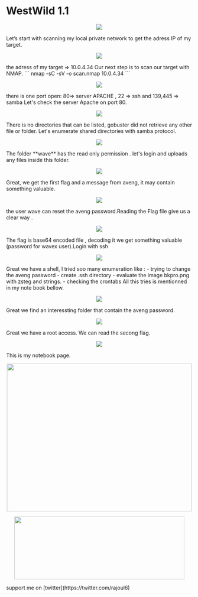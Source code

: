 # WestWild 1.1
<p align="center">
  <img src="https://rajoul.github.io/my_write_up/image/West_Wild/accueil.png" >
</p>
Let’s start with scanning my local private network to get the adress IP of my target.
<p align="center">
  <img src="https://rajoul.github.io/my_write_up/image/West_Wild/netdiscover1.png" >
</p>
the adress of my target => 10.0.4.34
Our next step is to scan our target with NMAP.
```
nmap -sC -sV -o scan.nmap 10.0.4.34
```
<p align="center">
  <img src="https://rajoul.github.io/my_write_up/image/West_Wild/scan.png">
</p>
there is one port open: 80=> server APACHE , 22 => ssh and 139,445 => samba
Let's check the server Apache on port 80.
<p align="center">
  <img src="https://rajoul.github.io/my_write_up/image/West_Wild/accueil.png">
</p>
There is no directories that can be listed, gobuster did not retrieve any other file or folder.
Let's enumerate shared directories with samba protocol.
<p align="center">
  <img src="https://rajoul.github.io/my_write_up/image/West_Wild/1.png">
</p>
The folder **wave** has the read only permission . let's login and uploads any files inside this folder.
<p align="center">
  <img src="https://rajoul.github.io/my_write_up/image/West_Wild/2.png">
</p>
Great, we get the first flag and a message from aveng, it may contain something valuable.
<p align="center">
  <img src="https://rajoul.github.io/my_write_up/image/West_Wild/4.png">
</p>
the user wave can reset the aveng password.Reading the Flag file give us a clear way .
<p align="center">
  <img src="https://rajoul.github.io/my_write_up/image/West_Wild/3.png">
</p>
The flag is base64 encoded file , decoding it we get something valuable (password for wavex user).Login with ssh 
<p align="center">
  <img src="https://rajoul.github.io/my_write_up/image/West_Wild/5.png">
</p>
Great we have a shell, I tried soo many enumeration like :
- trying to change the aveng password
- create .ssh directory
- evaluate the image bkpro.png with zsteg and strings.
- checking the crontabs
All this tries is mentionned in my note book bellow.
<p align="center">
  <img src="https://rajoul.github.io/my_write_up/image/West_Wild/6.png">
</p>
Great we find an interessting folder that contain the aveng password.
<p align="center">
  <img src="https://rajoul.github.io/my_write_up/image/West_Wild/7.png">
</p>
Great we have a root access. We can read the secong flag.
<p align="center">
  <img src="https://rajoul.github.io/my_write_up/image/West_Wild/root_access.png">
</p>
This is my notebook page.
<p align="center">
  <img src="https://rajoul.github.io/my_write_up/image/West_Wild/West_wild.jpg" width="500" height="400">
</p>
<p align="center">
  <img src="https://rajoul.github.io/my_write_up/image/gif/lhjar.gif" width="460" height="170">
</p>
support me on [twitter](https://twitter.com/rajoul6)

